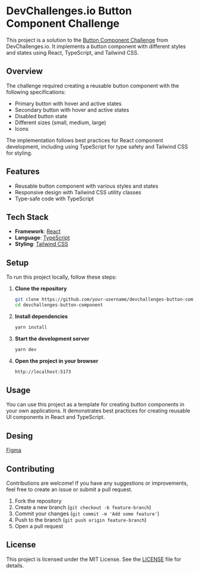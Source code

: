 # DevChallenges.io Button Component Challenge

This project is a solution to the [Button Component Challenge](https://legacy.devchallenges.io/challenges/ohgVTyJCbm5OZyTB2gNY) from DevChallenges.io. It implements a button component with different styles and states using React, TypeScript, and Tailwind CSS.

## Overview

The challenge required creating a reusable button component with the following specifications:

- Primary button with hover and active states
- Secondary button with hover and active states
- Disabled button state
- Different sizes (small, medium, large)
- Icons

The implementation follows best practices for React component development, including using TypeScript for type safety and Tailwind CSS for styling.

## Features

- Reusable button component with various styles and states
- Responsive design with Tailwind CSS utility classes
- Type-safe code with TypeScript

## Tech Stack

- **Framework**: [React](https://reactjs.org/)
- **Language**: [TypeScript](https://www.typescriptlang.org/)
- **Styling**: [Tailwind CSS](https://tailwindcss.com/)

## Setup

To run this project locally, follow these steps:

1. **Clone the repository**
    ```bash
    git clone https://github.com/your-username/devchallenges-button-component.git
    cd devchallenges-button-component
    ```

2. **Install dependencies**
    ```bash
    yarn install
    ```

3. **Start the development server**
    ```bash
    yarn dev
    ```

4. **Open the project in your browser**
    ```bash
    http://localhost:5173
    ```

## Usage

You can use this project as a template for creating button components in your own applications. It demonstrates best practices for creating reusable UI components in React and TypeScript.

## Desing

[Figma](https://www.figma.com/design/vfMDJhGGnqfaskO2aud06o/button-component?node-id=0-1&t=tCU1yZAvNXdM5WHB-0)

## Contributing

Contributions are welcome! If you have any suggestions or improvements, feel free to create an issue or submit a pull request.

1. Fork the repository
2. Create a new branch (`git checkout -b feature-branch`)
3. Commit your changes (`git commit -m 'Add some feature'`)
4. Push to the branch (`git push origin feature-branch`)
5. Open a pull request

## License

This project is licensed under the MIT License. See the [LICENSE](LICENSE) file for details.
